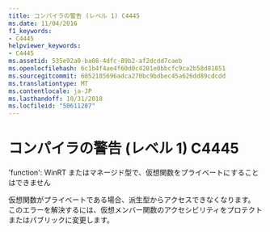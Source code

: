 ```yaml
---
title: コンパイラの警告 (レベル 1) C4445
ms.date: 11/04/2016
f1_keywords:
- C4445
helpviewer_keywords:
- C4445
ms.assetid: 535e92a0-ba08-4dfc-89b2-af2dcdd7caeb
ms.openlocfilehash: 6c1b4f4ae4f60d0c4281e0bbcfc9ca2b58d81851
ms.sourcegitcommit: 6052185696adca270bc9bdbec45a626dd89cdcdd
ms.translationtype: MT
ms.contentlocale: ja-JP
ms.lasthandoff: 10/31/2018
ms.locfileid: "50611287"
---
```

# <a name="compiler-warning-level-1-c4445"></a>コンパイラの警告 (レベル 1) C4445

'function': WinRT またはマネージド型で、仮想関数をプライベートにすることはできません

仮想関数がプライベートである場合、派生型からアクセスできなくなります。 このエラーを解決するには、仮想メンバー関数のアクセシビリティをプロテクトまたはパブリックに変更します。